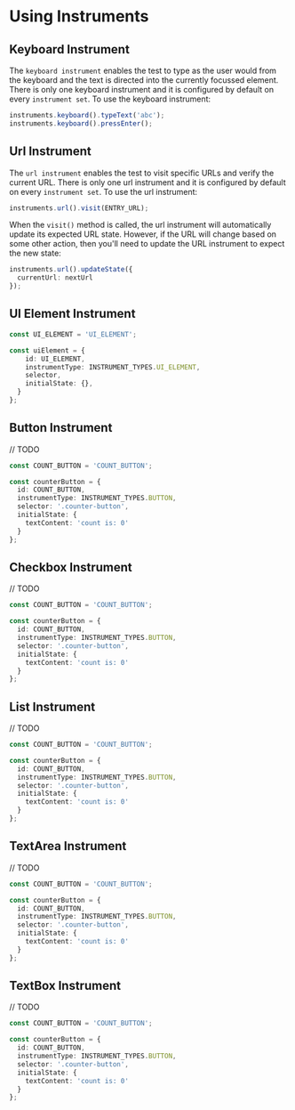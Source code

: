 # Using Instruments

## Keyboard Instrument

The `keyboard instrument` enables the test to type as the user would from the keyboard and the text is directed into the currently focussed element.  There is only one keyboard instrument and it is configured by default on every `instrument set`.  To use the keyboard instrument:

```typescript
instruments.keyboard().typeText('abc');
instruments.keyboard().pressEnter();
```

## Url Instrument

The `url instrument` enables the test to visit specific URLs and verify the current URL.  There is only one url instrument and it is configured by default on every `instrument set`.  To use the url instrument:

```typescript
instruments.url().visit(ENTRY_URL);
```

When the `visit()` method is called, the url instrument will automatically update its expected URL state.  However, if the URL will change based on some other action, then you'll need to update the URL instrument to expect the new state:

```typescript
instruments.url().updateState({
  currentUrl: nextUrl
});
```

## UI Element Instrument

```typescript
const UI_ELEMENT = 'UI_ELEMENT';

const uiElement = {
    id: UI_ELEMENT,
    instrumentType: INSTRUMENT_TYPES.UI_ELEMENT,
    selector,
    initialState: {},
  }
};
```


## Button Instrument

// TODO
```typescript
const COUNT_BUTTON = 'COUNT_BUTTON';

const counterButton = {
  id: COUNT_BUTTON,
  instrumentType: INSTRUMENT_TYPES.BUTTON,
  selector: '.counter-button',
  initialState: {
    textContent: 'count is: 0'
  }
};
```

## Checkbox Instrument

// TODO
```typescript
const COUNT_BUTTON = 'COUNT_BUTTON';

const counterButton = {
  id: COUNT_BUTTON,
  instrumentType: INSTRUMENT_TYPES.BUTTON,
  selector: '.counter-button',
  initialState: {
    textContent: 'count is: 0'
  }
};
```


## List Instrument

// TODO
```typescript
const COUNT_BUTTON = 'COUNT_BUTTON';

const counterButton = {
  id: COUNT_BUTTON,
  instrumentType: INSTRUMENT_TYPES.BUTTON,
  selector: '.counter-button',
  initialState: {
    textContent: 'count is: 0'
  }
};
```


## TextArea Instrument

// TODO
```typescript
const COUNT_BUTTON = 'COUNT_BUTTON';

const counterButton = {
  id: COUNT_BUTTON,
  instrumentType: INSTRUMENT_TYPES.BUTTON,
  selector: '.counter-button',
  initialState: {
    textContent: 'count is: 0'
  }
};
```


## TextBox Instrument

// TODO
```typescript
const COUNT_BUTTON = 'COUNT_BUTTON';

const counterButton = {
  id: COUNT_BUTTON,
  instrumentType: INSTRUMENT_TYPES.BUTTON,
  selector: '.counter-button',
  initialState: {
    textContent: 'count is: 0'
  }
};
```
